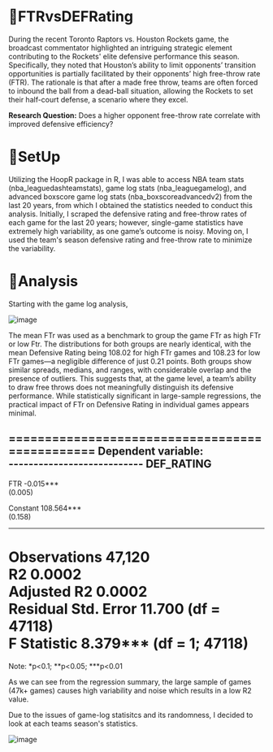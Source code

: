 # 🏀FTRvsDEFRating

During the recent Toronto Raptors vs. Houston Rockets game, the broadcast commentator highlighted an intriguing strategic element contributing to the Rockets' elite defensive performance this season. Specifically, they noted that Houston’s ability to limit opponents’ transition opportunities is partially facilitated by their opponents’ high free-throw rate (FTR). The rationale is that after a made free throw, teams are often forced to inbound the ball from a dead-ball situation, allowing the Rockets to set their half-court defense, a scenario where they excel. 

**Research Question:** Does a higher opponent free-throw rate correlate with improved defensive efficiency?


# 🏀SetUp

Utilizing the HoopR package in R, I was able to access NBA team stats (nba_leaguedashteamstats), game log stats (nba_leaguegamelog), and advanced boxscore game log stats (nba_boxscoreadvancedv2) from the last 20 years, from which I obtained the statistics needed to conduct this analysis. Initially, I scraped the defensive rating and free-throw rates of each game for the last 20 years; however, single-game statistics have extremely high variability, as one game’s outcome is noisy. Moving on, I used the team's season defensive rating and free-throw rate to minimize the variability. 

# 🏀Analysis

Starting with the game log analysis, 

![image](https://github.com/user-attachments/assets/c44cf5fa-06ba-4e45-8e40-e0c25b71b53d)

The mean FTr was used as a benchmark to group the game FTr as high FTr or low Ftr. The distributions for both groups are nearly identical, with the mean Defensive Rating being 108.02 for high FTr games and 108.23 for low FTr games—a negligible difference of just 0.21 points. Both groups show similar spreads, medians, and ranges, with considerable overlap and the presence of outliers. This suggests that, at the game level, a team’s ability to draw free throws does not meaningfully distinguish its defensive performance. While statistically significant in large-sample regressions, the practical impact of FTr on Defensive Rating in individual games appears minimal. 

===============================================
                        Dependent variable:    
                    ---------------------------
                            DEF_RATING         
-----------------------------------------------
FTR                          -0.015***         
                              (0.005)          
                                               
Constant                    108.564***         
                              (0.158)          
                                               
-----------------------------------------------
Observations                  47,120           
R2                            0.0002           
Adjusted R2                   0.0002           
Residual Std. Error     11.700 (df = 47118)    
F Statistic          8.379*** (df = 1; 47118)  
===============================================
Note:               *p<0.1; **p<0.05; ***p<0.01

As we can see from the regression summary, the large sample of games (47k+ games) causes high variability and noise which results in a low R2 value. 


Due to the issues of game-log statisitcs and its randomness, I decided to look at each teams season's statistics. 




![image](https://github.com/user-attachments/assets/c46f7300-c160-4128-8295-52e67e161798)






